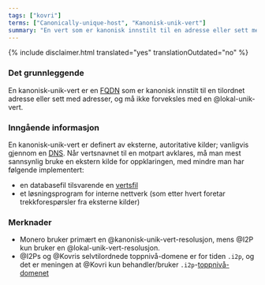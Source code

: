 ```yaml
---
tags: ["kovri"]
terms: ["Canonically-unique-host", "Kanonisk-unik-vert"]
summary: "En vert som er kanonisk innstilt til en adresse eller sett med adresser"
---
```


{% include disclaimer.html translated="yes" translationOutdated="no" %}
### Det grunnleggende

En kanonisk-unik-vert er en [FQDN](https://en.wikipedia.org/wiki/FQDN) som er kanonisk innstilt til en tilordnet adresse eller sett med adresser, og må ikke forveksles med en @lokal-unik-vert.

### Inngående informasjon

En kanonisk-unik-vert er definert av eksterne, autoritative kilder; vanligvis gjennom en [DNS](https://en.wikipedia.org/wiki/DNS). Når vertsnavnet til en motpart avklares, må man mest sannsynlig bruke en ekstern kilde for oppklaringen, med mindre man har følgende implementert:

- en databasefil tilsvarende en [vertsfil](https://en.wikipedia.org/wiki/Hosts_(file))
- et løsningsprogram for interne nettverk (som etter hvert foretar trekkforespørsler fra eksterne kilder)

### Merknader

- Monero bruker primært en @kanonisk-unik-vert-resolusjon, mens @I2P kun bruker en @lokal-unik-vert-resolusjon.
- @I2Ps og @Kovris selvtilordnede toppnivå-domene er for tiden `.i2p`, og det er meningen at @Kovri kun behandler/bruker `.i2p`-[toppnivå-domenet](https://en.wikipedia.org/wiki/Top_level_domain)
